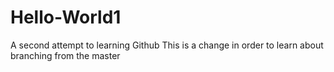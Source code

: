 # Hello-World1
A second attempt to learning Github
This is a change in order to learn about branching from the master
